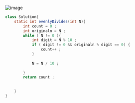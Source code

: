 ![image](https://github.com/Mogana004/Leetcode_DSA/assets/92911280/9fd98783-3d3e-4bbe-b933-53b88ecb3216)

```java
class Solution{
    static int evenlyDivides(int N){
        int count = 0 ;
        int originaln = N ;
        while ( N != 0 ){
            int digit = N % 10 ;
            if ( digit != 0 && originaln % digit == 0) {
                count++ ; 
            }
           
            N = N / 10 ;
            
        }
        return count ;
        
        
    }
}
```
